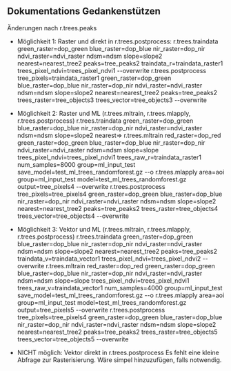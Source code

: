 ## Dokumentations Gedankenstützen

Änderungen nach r.trees.peaks
* Möglichkeit 1: Raster und direkt in r.trees.postprocess:
r.trees.traindata green_raster=dop_green blue_raster=dop_blue nir_raster=dop_nir ndvi_raster=ndvi_raster ndsm=ndsm slope=slope2 nearest=nearest_tree2 peaks=tree_peaks2 traindata_r=traindata_raster1 trees_pixel_ndvi=trees_pixel_ndvi1 --overwrite
r.trees.postprocess tree_pixels=traindata_raster1 green_raster=dop_green blue_raster=dop_blue nir_raster=dop_nir ndvi_raster=ndvi_raster ndsm=ndsm slope=slope2 nearest=nearest_tree2 peaks=tree_peaks2 trees_raster=tree_objects3 trees_vector=tree_objects3 --overwrite

* Möglichkeit 2: Raster und ML (r.trees.mltrain, r.trees.mlapply, r.trees.postprocess)
r.trees.traindata green_raster=dop_green blue_raster=dop_blue nir_raster=dop_nir ndvi_raster=ndvi_raster ndsm=ndsm slope=slope2 nearest=>
r.trees.mltrain red_raster=dop_red green_raster=dop_green blue_raster=dop_blue nir_raster=dop_nir ndvi_raster=ndvi_raster ndsm=ndsm slope=slope trees_pixel_ndvi=trees_pixel_ndvi1 trees_raw_r=traindata_raster1 num_samples=8000 group=ml_input_test save_model=test_ml_trees_randomforest.gz --o
r.trees.mlapply area=aoi group=ml_input_test model=test_ml_trees_randomforest.gz output=tree_pixels4 --overwrite
r.trees.postprocess tree_pixels=tree_pixels4 green_raster=dop_green blue_raster=dop_blue nir_raster=dop_nir ndvi_raster=ndvi_raster ndsm=ndsm slope=slope2 nearest=nearest_tree2 peaks=tree_peaks2 trees_raster=tree_objects4 trees_vector=tree_objects4 --overwrite


* Möglichkeit 3: Vektor und ML (r.trees.mltrain, r.trees.mlapply, r.trees.postprocess)
r.trees.traindata green_raster=dop_green blue_raster=dop_blue nir_raster=dop_nir ndvi_raster=ndvi_raster ndsm=ndsm slope=slope2 nearest=nearest_tree2 peaks=tree_peaks2 traindata_v=traindata_vector1 trees_pixel_ndvi=trees_pixel_ndvi2 --overwrite
r.trees.mltrain red_raster=dop_red green_raster=dop_green blue_raster=dop_blue nir_raster=dop_nir ndvi_raster=ndvi_raster ndsm=ndsm slope=slope trees_pixel_ndvi=trees_pixel_ndvi1 trees_raw_v=traindata_vector1 num_samples=4000 group=ml_input_test save_model=test_ml_trees_randomforest.gz --o
r.trees.mlapply area=aoi group=ml_input_test model=test_ml_trees_randomforest.gz output=tree_pixels5 --overwrite
r.trees.postprocess tree_pixels=tree_pixels4 green_raster=dop_green blue_raster=dop_blue nir_raster=dop_nir ndvi_raster=ndvi_raster ndsm=ndsm slope=slope2 nearest=nearest_tree2 peaks=tree_peaks2 trees_raster=tree_objects5 trees_vector=tree_objects5 --overwrite

* NICHT möglich: Vektor direkt in r.trees.postprocess
Es fehlt eine kleine Abfrage zur Rasterisierung. Wäre simpel hinzuzufügen, falls notwendig.


